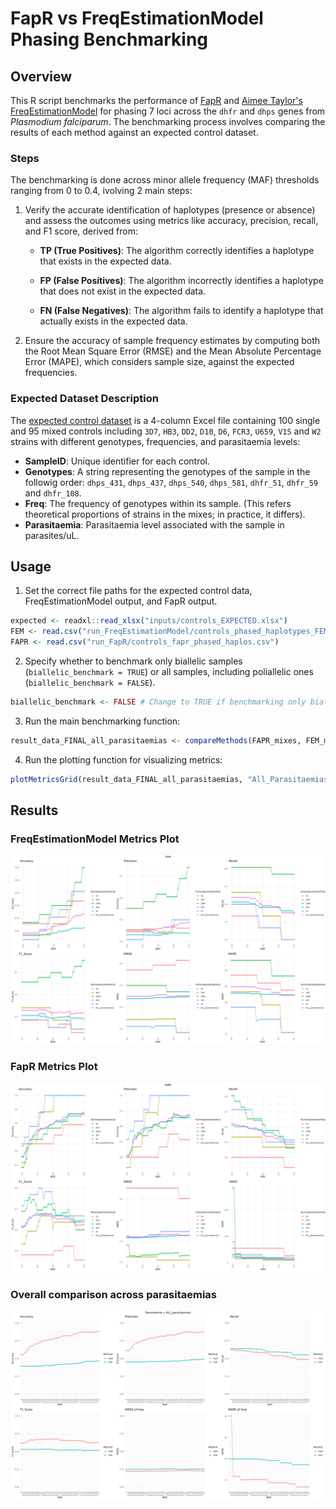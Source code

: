# FapR vs FreqEstimationModel Phasing Benchmarking

## Overview

This R script benchmarks the performance of [FapR](https://github.com/manuelgug/FapR) and [Aimee Taylor's FreqEstimationModel](https://github.com/aimeertaylor/FreqEstimationModel/) for phasing 7 loci across the `dhfr` and `dhps` genes from *Plasmodium falciparum*. The benchmarking process involves comparing the results of each method against an expected control dataset.

### Steps

The benchmarking is done across minor allele frequency (MAF) thresholds ranging from 0 to 0.4, ivolving 2 main steps:

1. Verify the accurate identification of haplotypes (presence or absence) and assess the outcomes using metrics like accuracy, precision, recall, and F1 score, derived from:

   - __TP (True Positives)__: The algorithm correctly identifies a haplotype that exists in the expected data. 
  
   - __FP (False Positives)__: The algorithm incorrectly identifies a haplotype that does not exist in the expected data.
  
   - __FN (False Negatives)__: The algorithm fails to identify a haplotype that actually exists in the expected data.

2. Ensure the accuracy of sample frequency estimates by computing both the Root Mean Square Error (RMSE) and the Mean Absolute Percentage Error (MAPE), which considers sample size, against the expected frequencies.


### Expected Dataset Description

The [expected control dataset](https://github.com/manuelgug/phasing_benchmarking/blob/main/inputs/controls_EXPECTED.xlsx) is a 4-column Excel file containing 100 single and 95 mixed controls including `3D7`, `HB3`, `DD2`, `D10`, `D6`, `FCR3`, `U659`, `V1S` and `W2` strains with different genotypes, frequencies, and parasitaemia levels:

- __SampleID__: Unique identifier for each control.
- __Genotypes__: A string representing the genotypes of the sample in the followig order: `dhps_431`, `dhps_437`, `dhps_540`, `dhps_581`, `dhfr_51`, `dhfr_59` and `dhfr_108`.
- __Freq__: The frequency of genotypes within its sample. (This refers theoretical proportions of strains in the mixes; in practice, it differs).
- __Parasitaemia__: Parasitaemia level associated with the sample in parasites/uL.


## Usage

1. Set the correct file paths for the expected control data, FreqEstimationModel output, and FapR output.

```R
expected <- readxl::read_xlsx("inputs/controls_EXPECTED.xlsx")
FEM <- read.csv("run_FreqEstimationModel/controls_phased_haplotypes_FEM.csv")
FAPR <- read.csv("run_FapR/controls_fapr_phased_haplos.csv")
```

2. Specify whether to benchmark only biallelic samples (`biallelic_benchmark = TRUE`) or all samples, including poliallelic ones (`biallelic_benchmark = FALSE`).

```R
biallelic_benchmark <- FALSE # Change to TRUE if benchmarking only biallelic samples
```

3. Run the main benchmarking function:

```R
result_data_FINAL_all_parasitaemias <- compareMethods(FAPR_mixes, FEM_mixes, expected_mixes)
```

4. Run the plotting function for visualizing metrics:

```R
plotMetricsGrid(result_data_FINAL_all_parasitaemias, "All_Parasitaemias", save_plot = TRUE)
```

## Results

### FreqEstimationModel Metrics Plot
![EstimationModel Metrics Plot](https://github.com/manuelgug/phasing_benchmarking/blob/main/results/benchmark_FEM_metrics_plot.png)

### FapR Metrics Plot
![FAPR Metrics Plot](https://github.com/manuelgug/phasing_benchmarking/blob/main/results/benchmark_FAPR_metrics_plot.png)

### Overall comparison across parasitaemias
![Overall comparison across parasitaemias](https://github.com/manuelgug/phasing_benchmarking/blob/main/results/benchmarking_parasitaemiaALL_parasitaemias.png)

